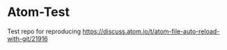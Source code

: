 # Atom-Test
Test repo for reproducing https://discuss.atom.io/t/atom-file-auto-reload-with-git/21916